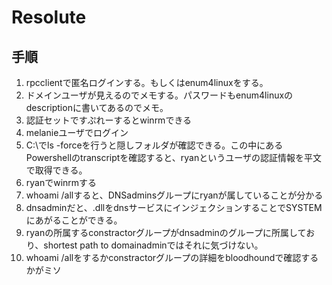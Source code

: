 # Resolute
## 手順
1. rpcclientで匿名ログインする。もしくはenum4linuxをする。
2. ドメインユーザが見えるのでメモする。パスワードもenum4linuxのdescriptionに書いてあるのでメモ。
3. 認証セットですぷれーするとwinrmできる
4. melanieユーザでログイン
5. C:\でls -forceを行うと隠しフォルダが確認できる。この中にあるPowershellのtranscriptを確認すると、ryanというユーザの認証情報を平文で取得できる。
6. ryanでwinrmする
7. whoami /allすると、DNSadminsグループにryanが属していることが分かる
8. dnsadminだと、.dllをdnsサービスにインジェクションすることでSYSTEMにあがることができる。
9. ryanの所属するconstractorグループがdnsadminのグループに所属しており、shortest path to domainadminではそれに気づけない。
10. whoami /allをするかconstractorグループの詳細をbloodhoundで確認するかがミソ